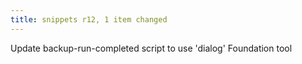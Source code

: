 ```yaml
---
title: snippets r12, 1 item changed
---
```


Update backup-run-completed script to use 'dialog' Foundation tool
